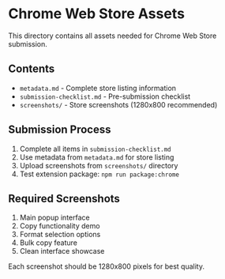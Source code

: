 # Chrome Web Store Assets

This directory contains all assets needed for Chrome Web Store submission.

## Contents
- `metadata.md` - Complete store listing information
- `submission-checklist.md` - Pre-submission checklist
- `screenshots/` - Store screenshots (1280x800 recommended)

## Submission Process
1. Complete all items in `submission-checklist.md`
2. Use metadata from `metadata.md` for store listing
3. Upload screenshots from `screenshots/` directory
4. Test extension package: `npm run package:chrome`

## Required Screenshots
1. Main popup interface
2. Copy functionality demo
3. Format selection options
4. Bulk copy feature
5. Clean interface showcase

Each screenshot should be 1280x800 pixels for best quality.
